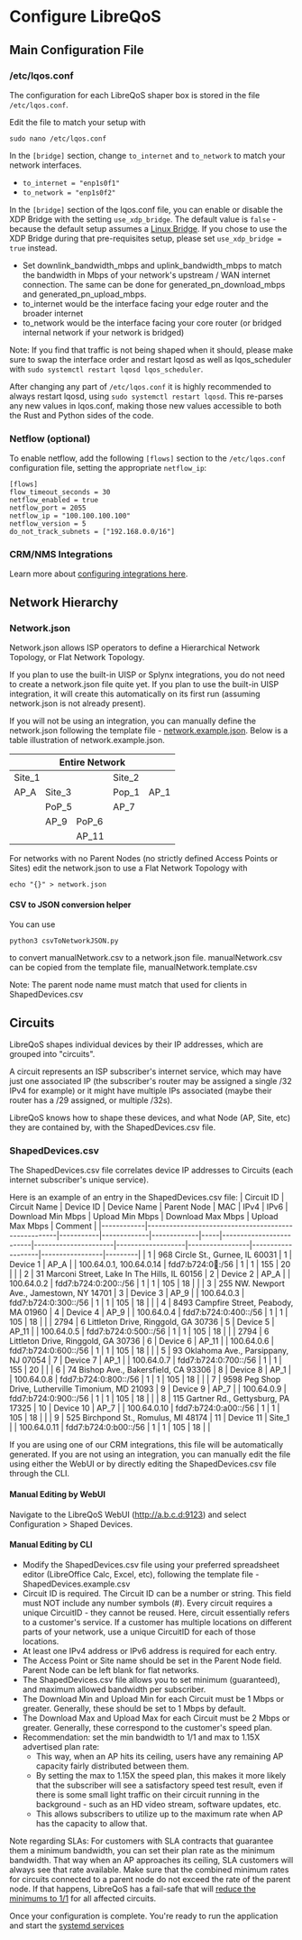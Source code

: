 # Configure LibreQoS

## Main Configuration File
### /etc/lqos.conf

The configuration for each LibreQoS shaper box is stored in the file `/etc/lqos.conf`.

Edit the file to match your setup with

```shell
sudo nano /etc/lqos.conf
```

In the ```[bridge]``` section, change `to_internet` and `to_network` to match your network interfaces.
- `to_internet = "enp1s0f1"`
- `to_network = "enp1s0f2"`

In the `[bridge]` section of the lqos.conf file, you can enable or disable the XDP Bridge with the setting `use_xdp_bridge`. The default value is `false` - because the default setup assumes a [Linux Bridge](prereq.md). If you chose to use the XDP Bridge during that pre-requisites setup, please set `use_xdp_bridge = true` instead.

- Set downlink_bandwidth_mbps and uplink_bandwidth_mbps to match the bandwidth in Mbps of your network's upstream / WAN internet connection. The same can be done for generated_pn_download_mbps and generated_pn_upload_mbps.
- to_internet would be the interface facing your edge router and the broader internet
- to_network would be the interface facing your core router (or bridged internal network if your network is bridged)

Note: If you find that traffic is not being shaped when it should, please make sure to swap the interface order and restart lqosd as well as lqos_scheduler with ```sudo systemctl restart lqosd lqos_scheduler```.

After changing any part of `/etc/lqos.conf` it is highly recommended to always restart lqosd, using `sudo systemctl restart lqosd`. This re-parses any new values in lqos.conf, making those new values accessible to both the Rust and Python sides of the code.

### Netflow (optional)
To enable netflow, add the following `[flows]` section to the `/etc/lqos.conf` configuration file, setting the appropriate `netflow_ip`:
```
[flows]
flow_timeout_seconds = 30
netflow_enabled = true
netflow_port = 2055
netflow_ip = "100.100.100.100"
netflow_version = 5
do_not_track_subnets = ["192.168.0.0/16"]
```

### CRM/NMS Integrations

Learn more about [configuring integrations here](integrations.md).

## Network Hierarchy
### Network.json

Network.json allows ISP operators to define a Hierarchical Network Topology, or Flat Network Topology.

If you plan to use the built-in UISP or Splynx integrations, you do not need to create a network.json file quite yet.
If you plan to use the built-in UISP integration, it will create this automatically on its first run (assuming network.json is not already present).

If you will not be using an integration, you can manually define the network.json following the template file - [network.example.json](https://github.com/LibreQoE/LibreQoS/blob/develop/src/network.example.json). Below is a table illustration of network.example.json. 

<table><thead><tr><th colspan="5">Entire Network</th></tr></thead><tbody><tr><td colspan="3">Site_1</td><td colspan="2">Site_2</td></tr><tr><td>AP_A</td><td colspan="2">Site_3</td><td>Pop_1</td><td>AP_1</td></tr><tr><td></td><td colspan="2">PoP_5</td><td>AP_7</td><td></td></tr><tr><td></td><td>AP_9</td><td>PoP_6</td><td></td><td></td></tr><tr><td></td><td></td><td>AP_11</td><td></td><td></td></tr></tbody></table>

For networks with no Parent Nodes (no strictly defined Access Points or Sites) edit the network.json to use a Flat Network Topology with
```
echo "{}" > network.json
```

#### CSV to JSON conversion helper

You can use

```shell
python3 csvToNetworkJSON.py
```

to convert manualNetwork.csv to a network.json file.
manualNetwork.csv can be copied from the template file, manualNetwork.template.csv

Note: The parent node name must match that used for clients in ShapedDevices.csv

## Circuits

LibreQoS shapes individual devices by their IP addresses, which are grouped into "circuits".

A circuit represents an ISP subscriber's internet service, which may have just one associated IP (the subscriber's router may be assigned a single /32 IPv4 for example) or it might have multiple IPs associated (maybe their router has a /29 assigned, or multiple /32s).

LibreQoS knows how to shape these devices, and what Node (AP, Site, etc) they are contained by, with the ShapedDevices.csv file.

### ShapedDevices.csv

The ShapedDevices.csv file correlates device IP addresses to Circuits (each internet subscriber's unique service).

Here is an example of an entry in the ShapedDevices.csv file:
| Circuit ID | Circuit Name                                        | Device ID | Device Name | Parent Node | MAC | IPv4                    | IPv6                 | Download Min Mbps | Upload Min Mbps | Download Max Mbps | Upload Max Mbps | Comment |
|------------|-----------------------------------------------------|-----------|-------------|-------------|-----|-------------------------|----------------------|-------------------|-----------------|-------------------|-----------------|---------|
| 1          | 968 Circle St., Gurnee, IL 60031                    | 1         | Device 1    | AP_A        |     | 100.64.0.1, 100.64.0.14 | fdd7:b724:0:100::/56 | 1                 | 1               | 155               | 20              |         |
| 2          | 31 Marconi Street, Lake In The Hills, IL 60156      | 2         | Device 2    | AP_A        |     | 100.64.0.2              | fdd7:b724:0:200::/56 | 1                 | 1               | 105               | 18              |         |
| 3          | 255 NW. Newport Ave., Jamestown, NY 14701           | 3         | Device 3    | AP_9        |     | 100.64.0.3              | fdd7:b724:0:300::/56 | 1                 | 1               | 105               | 18              |         |
| 4          | 8493 Campfire Street, Peabody, MA 01960             | 4         | Device 4    | AP_9        |     | 100.64.0.4              | fdd7:b724:0:400::/56 | 1                 | 1               | 105               | 18              |         |
| 2794       | 6 Littleton Drive, Ringgold, GA 30736               | 5         | Device 5    | AP_11       |     | 100.64.0.5              | fdd7:b724:0:500::/56 | 1                 | 1               | 105               | 18              |         |
| 2794       | 6 Littleton Drive, Ringgold, GA 30736               | 6         | Device 6    | AP_11       |     | 100.64.0.6              | fdd7:b724:0:600::/56 | 1                 | 1               | 105               | 18              |         |
| 5          | 93 Oklahoma Ave., Parsippany, NJ 07054              | 7         | Device 7    | AP_1        |     | 100.64.0.7              | fdd7:b724:0:700::/56 | 1                 | 1               | 155               | 20              |         |
| 6          | 74 Bishop Ave., Bakersfield, CA 93306               | 8         | Device 8    | AP_1        |     | 100.64.0.8              | fdd7:b724:0:800::/56 | 1                 | 1               | 105               | 18              |         |
| 7          | 9598 Peg Shop Drive, Lutherville Timonium, MD 21093 | 9         | Device 9    | AP_7        |     | 100.64.0.9              | fdd7:b724:0:900::/56 | 1                 | 1               | 105               | 18              |         |
| 8          | 115 Gartner Rd., Gettysburg, PA 17325               | 10        | Device 10   | AP_7        |     | 100.64.0.10             | fdd7:b724:0:a00::/56 | 1                 | 1               | 105               | 18              |         |
| 9          | 525 Birchpond St., Romulus, MI 48174                | 11        | Device 11   | Site_1      |     | 100.64.0.11             | fdd7:b724:0:b00::/56 | 1                 | 1               | 105               | 18              |         |

If you are using one of our CRM integrations, this file will be automatically generated. If you are not using an integration, you can manually edit the file using either the WebUI or by directly editing the ShapedDevices.csv file through the CLI.

#### Manual Editing by WebUI
Navigate to the LibreQoS WebUI (http://a.b.c.d:9123) and select Configuration > Shaped Devices.

#### Manual Editing by CLI

- Modify the ShapedDevices.csv file using your preferred spreadsheet editor (LibreOffice Calc, Excel, etc), following the template file - ShapedDevices.example.csv
- Circuit ID is required. The Circuit ID can be a number or string. This field must NOT include any number symbols (#). Every circuit requires a unique CircuitID - they cannot be reused. Here, circuit essentially refers to a customer's service. If a customer has multiple locations on different parts of your network, use a unique CircuitID for each of those locations.
- At least one IPv4 address or IPv6 address is required for each entry.
- The Access Point or Site name should be set in the Parent Node field. Parent Node can be left blank for flat networks.
- The ShapedDevices.csv file allows you to set minimum (guaranteed), and maximum allowed bandwidth per subscriber.
- The Download Min and Upload Min for each Circuit must be 1 Mbps or greater. Generally, these should be set to 1 Mbps by default.
- The Download Max and Upload Max for each Circuit must be 2 Mbps or greater. Generally, these correspond to the customer's speed plan.
- Recommendation: set the min bandwidth to 1/1 and max to 1.15X advertised plan rate:
  - This way, when an AP hits its ceiling, users have any remaining AP capacity fairly distributed between them.
  - By setting the max to 1.15X the speed plan, this makes it more likely that the subscriber will see a satisfactory speed test result, even if there is some small light traffic on their circuit running in the background - such as an HD video stream, software updates, etc.
  - This allows subscribers to utilize up to the maximum rate when AP has the capacity to allow that.

Note regarding SLAs: For customers with SLA contracts that guarantee them a minimum bandwidth, you can set their plan rate as the minimum bandwidth. That way when an AP approaches its ceiling, SLA customers will always see that rate available. Make sure that the combined minimum rates for circuits connected to a parent node do not exceed the rate of the parent node. If that happens, LibreQoS has a fail-safe that will [reduce the minimums to 1/1](https://github.com/LibreQoE/LibreQoS/pull/643) for all affected circuits. 

Once your configuration is complete. You're ready to run the application and start the [systemd services](./services-and-run.md)
